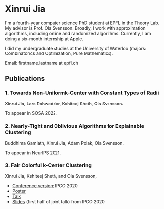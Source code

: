 # Xinrui Jia

I'm a fourth-year computer science PhD student at EPFL in the Theory Lab. My advisor is Prof. Ola Svensson. Broadly, I work with approximation algorithms, including online and randomized algorithms. Currently, I am doing a six-month internship at Apple.

I did my undergraduate studies at the University of Waterloo (majors: Combinatorics and Optimization, Pure Mathematics).

Email: firstname.lastname at epfl.ch



## Publications

### 1. Towards Non-Uniformk-Center with Constant Types of Radii
Xinrui Jia, Lars Rohwedder, Kshiteej Sheth, Ola Svensson.

To appear in SOSA 2022.

### 2. Nearly-Tight and Oblivious Algorithms for Explainable Clustering
Buddhima Gamlath, Xinrui Jia, Adam Polak, Ola Svensson.

To appear in NeurIPS 2021.

### 3. Fair Colorful k-Center Clustering
Xinrui Jia, Kshiteej Sheth, and Ola Svensson,
* [Conference version:](https://link.springer.com/chapter/10.1007%2F978-3-030-45771-6_17) IPCO 2020
* [Poster](/pdfs/k-center_poster.pdf)
* [Talk](https://www.youtube.com/watch?v=E7CUukJE_9o&t=3s)
* [Slides](/pdfs/k_center-slides.pdf) (first half of joint talk) from IPCO 2020


